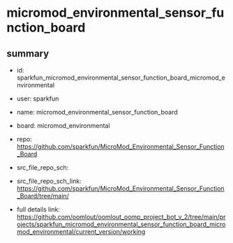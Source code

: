 # micromod_environmental_sensor_function_board
 
## summary 
* id: sparkfun_micromod_environmental_sensor_function_board_micromod_environmental
* user: sparkfun
* name: micromod_environmental_sensor_function_board
* board: micromod_environmental
* repo: https://github.com/sparkfun/MicroMod_Environmental_Sensor_Function_Board



* src_file_repo_sch: 
* src_file_repo_sch_link: https://github.com/sparkfun/MicroMod_Environmental_Sensor_Function_Board/tree/main/
* full details link: https://github.com/oomlout/oomlout_oomp_project_bot_v_2/tree/main/projects/sparkfun_micromod_environmental_sensor_function_board_micromod_environmental/current_version/working  







